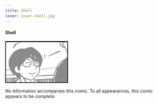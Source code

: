 ```yaml
---
title: Shell
cover: cover-shell.jpg
---
```


#### Shell

![](shellban.jpg "Ryan's banner for Shell, featuring the main character smiling.")

No information accompanies this comic. To all appearances, this comic appears to be complete.

